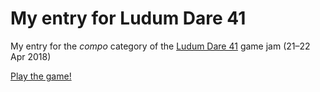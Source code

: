 # My entry for Ludum Dare 41

My entry for the *compo* category of the [Ludum Dare 41](https://ldjam.com/events/ludum-dare/41) game jam (21&ndash;22 Apr 2018)

[Play the game!](https://tripu.github.io/ldjam41/)
